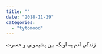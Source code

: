 ```yaml
---
title: ""
date: "2018-11-29"
categories: 
  - "tytomood"
---
```


‏زندگی آدم یه آونگه بین پشیمونی و حسرت
